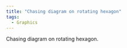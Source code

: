 ```yaml
---
title: "Chasing diagram on rotating hexagon"
tags:
  - Graphics
---
```


Chasing diagram on rotating hexagon.

<canvas id="pentagonCanvas" width="500" height="500"></canvas>
<script> 
const canvas = document.getElementById('pentagonCanvas');
const ctx = canvas.getContext('2d');

// Define the gradient color palette from blue to yellow
const colorPalette = [
    '#0000FF', '#1A33FF', '#3366FF', '#4D99FF', '#66CCFF', '#80FFFF', '#99FFCC', '#B3FF99',
    '#CCFF66', '#E6FF33', '#FFFF00', '#FFCC00', '#FF9933', '#FF6600', '#FF3300', '#FFFF33'
];

let colorIndex = 0; // Start with the first color

// Function to draw a pentagon and return its edges
function drawPentagon(points, color) {
    let edges = [];
    ctx.strokeStyle = color;
    ctx.beginPath();
    for (let i = 0; i < points.length; i++) {
        const startPoint = points[i];
        const endPoint = points[(i + 1) % points.length]; // Connect the last point to the first
        ctx.moveTo(startPoint.x, startPoint.y);
        ctx.lineTo(endPoint.x, endPoint.y);
        edges.push([startPoint, endPoint]);
    }
    ctx.stroke();
    return edges;
}

// Function to calculate the next pentagon's points
function getNextPentagonPoints(previousEdges) {
    let newPoints = [];

    // For each edge, calculate a point 1/10th along the line
    for (let i = 0; i < previousEdges.length; i++) {
        const startPoint = previousEdges[i][0];
        const endPoint = previousEdges[i][1];

        // Calculate 1/10th point along the line
        const newPoint = {
            x: startPoint.x + (endPoint.x - startPoint.x) * 0.1,
            y: startPoint.y + (endPoint.y - startPoint.y) * 0.1
        };
        newPoints.push(newPoint);
    }

    return newPoints;
}

// Function to create the pentagons iteratively with shifting colors
function createPentagons(initialPoints, iterations) {
    let currentPoints = initialPoints;
    for (let i = 0; i < iterations; i++) {
        const color = colorPalette[(colorIndex + i) % colorPalette.length]; // Shift color by index
        const edges = drawPentagon(currentPoints, color);
        currentPoints = getNextPentagonPoints(edges); // Calculate the next pentagon's points
    }
}

// Initial points for the first pentagon
const centerX = canvas.width / 2;
const centerY = canvas.height / 2;
const radius = 150;

// Generate points for the initial pentagon
const initialPentagon = [];
for (let i = 0; i < 6; i++) {
    const angle = (2 * Math.PI / 6) * i - Math.PI / 2; // Starting from the top
    initialPentagon.push({
        x: centerX + radius * Math.cos(angle),
        y: centerY + radius * Math.sin(angle)
    });
}

// Function to animate the pentagons
function animatePentagons() {
    ctx.clearRect(0, 0, canvas.width, canvas.height); // Clear canvas before each frame
    createPentagons(initialPentagon, 40);
    colorIndex = (colorIndex + 1) % colorPalette.length; // Shift color index
    setTimeout(animatePentagons, 50); // Request next frame
}

// Start the animation
animatePentagons();
</script>
